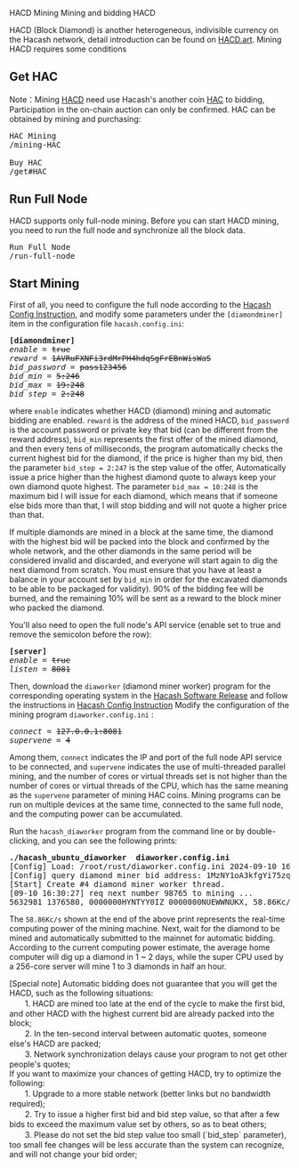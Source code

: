 HACD Mining
Mining and bidding HACD



HACD (Block Diamond) is another heterogeneous, indivisible currency on the Hacash network, detail introduction can be found on [HACD.art](https://HACD.art). Mining HACD requires some conditions

## Get HAC

Note：Mining [HACD](/HACD) need use Hacash's another  coin [HAC](/HAC) to bidding, Participation in the on-chain auction can only be confirmed. HAC can be obtained by mining and purchasing:

<pre class="links">
HAC Mining
/mining-HAC

Buy HAC
/get#HAC
</pre>

## Run Full Node

HACD supports only full-node mining. Before you can start HACD mining, you need to run the full node and synchronize all the block data.

<pre class="links">
Run Full Node
/run-full-node
</pre>


## Start Mining

First of all, you need to configure the full node according to the [Hacash Config Instruction](https://github.com/hacash/doc/blob/main/build/config_description.md), and modify some parameters under the `[diamondminer]` item in the configuration file `hacash.config.ini`:

<pre class="log cnf">
<b>[diamondminer]</b>
<i>enable</i> = <s>true</s>
<i>reward</i> = <s>1AVRuFXNFi3rdMrPH4hdqSgFrEBnWisWaS</s>
<i>bid_password</i> = <s>pass123456</s>
<i>bid_min</i> = <s>5:246</s>
<i>bid_max</i> = <s>19:248</s>
<i>bid_step</i> = <s>2:248</s>
</pre>

where `enable` indicates whether HACD (diamond) mining and automatic bidding are enabled. `reward` is the address of the mined HACD, `bid_password` is the account password or private key that bid (can be different from the reward address), `bid_min` represents the first offer of the mined diamond, and then every tens of milliseconds, the program automatically checks the current highest bid for the diamond, if the price is higher than my bid, then the parameter `bid_step = 2:247` is the step value of the offer, Automatically issue a price higher than the highest diamond quote to always keep your own diamond quote highest. The parameter `bid_max = 10:248` is the maximum bid I will issue for each diamond, which means that if someone else bids more than that, I will stop bidding and will not quote a higher price than that.

If multiple diamonds are mined in a block at the same time, the diamond with the highest bid will be packed into the block and confirmed by the whole network, and the other diamonds in the same period will be considered invalid and discarded, and everyone will start again to dig the next diamond from scratch. You must ensure that you have at least a balance in your account set by `bid_min` in order for the excavated diamonds to be able to be packaged for validity). 90% of the bidding fee will be burned, and the remaining 10% will be sent as a reward to the block miner who packed the diamond.

You'll also need to open the full node's API service (enable set to true and remove the semicolon before the row):

<pre class="log cnf">
<b>[server]</b>
<i>enable</i> = <s>true</s>
<i>listen</i> = <s>8081</s>
</pre>

Then, download the `diaworker` (diamond miner worker) program for the corresponding operating system in the [Hacash Software Release](https://github.com/hacash/rust/releases) and follow the instructions in [Hacash Config Instruction]( https://github.com/hacash/doc/blob/main/build/config_description.md) Modify the configuration of the mining program `diaworker.config.ini` :

<pre class="log cnf">
<i>connect</i> = <s>127.0.0.1:8081</s>
<i>supervene</i> = <s>4</s>
</pre>

Among them, `connect` indicates the IP and port of the full node API service to be connected, and `supervene` indicates the use of multi-threaded parallel mining, and the number of cores or virtual threads set is not higher than the number of cores or virtual threads of the CPU, which has the same meaning as the `supervene` parameter of mining HAC coins. Mining programs can be run on multiple devices at the same time, connected to the same full node, and the computing power can be accumulated.

Run the `hacash_diaworker` program from the command line or by double-clicking, and you can see the following prints:

<pre class="cmd">
<b>./hacash_ubuntu_diaworker  diaworker.config.ini</b>
[Config] Load: /root/rust/diaworker.config.ini 2024-09-10 16:30:27.
[Config] query diamond miner bid address: 1MzNY1oA3kfgYi75zquj3SRUPYztzXHzK9, reward address: 1MzNY1oA3kfgYi75zquj3SRUPYztzXHzK9
[Start] Create #4 diamond miner worker thread.
[09-10 16:30:27] req next number 98765 to mining ... 
5632981 1376580, 0000000HYNTYY0IZ 0000000NUEWWNUKX, 58.86Kc/s.       
</pre>

The `58.86Kc/s` shown at the end of the above print represents the real-time computing power of the mining machine. Next, wait for the diamond to be mined and automatically submitted to the mainnet for automatic bidding. According to the current computing power estimate, the average home computer will dig up a diamond in 1 ~ 2 days, while the super CPU used by a 256-core server will mine 1 to 3 diamonds in half an hour.


<p class="note">[Special note] Automatic bidding does not guarantee that you will get the HACD, such as the following situations:<br/>
　　1. HACD are mined too late at the end of the cycle to make the first bid, and other HACD with the highest current bid are already packed into the block;<br/>
　　2. In the ten-second interval between automatic quotes, someone else's HACD are packed;<br/> 
　　3. Network synchronization delays cause your program to not get other people's quotes;<br/>
If you want to maximize your chances of getting HACD, try to optimize the following:<br/>
　　1. Upgrade to a more stable network (better links but no bandwidth required);<br/>
　　2. Try to issue a higher first bid and bid step value, so that after a few bids to exceed the maximum value set by others, so as to beat others;<br/>
　　3. Please do not set the bid step value too small (`bid_step` parameter), too small fee changes will be less accurate than the system can recognize, and will not change your bid order;<br/>
</p>
